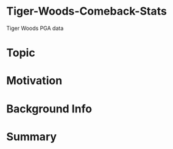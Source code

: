# Tiger-Woods-Comeback-Stats
Tiger Woods PGA data

# Topic

# Motivation

# Background Info

# Summary

